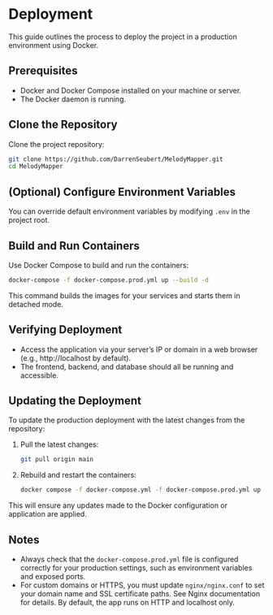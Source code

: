 # Deployment

This guide outlines the process to deploy the project in a production environment using Docker.

## Prerequisites

- Docker and Docker Compose installed on your machine or server.
- The Docker daemon is running.

## Clone the Repository

Clone the project repository:

```bash
git clone https://github.com/DarrenSeubert/MelodyMapper.git
cd MelodyMapper
```

## (Optional) Configure Environment Variables

You can override default environment variables by modifying `.env` in the project root.

## Build and Run Containers

Use Docker Compose to build and run the containers:

```bash
docker-compose -f docker-compose.prod.yml up --build -d
```

This command builds the images for your services and starts them in detached mode.

## Verifying Deployment

- Access the application via your server’s IP or domain in a web browser (e.g., http://localhost by default).
- The frontend, backend, and database should all be running and accessible.

## Updating the Deployment

To update the production deployment with the latest changes from the repository:

1. Pull the latest changes:

   ```bash
   git pull origin main
   ```

2. Rebuild and restart the containers:

   ```bash
   docker compose -f docker-compose.yml -f docker-compose.prod.yml up --build -d
   ```

This will ensure any updates made to the Docker configuration or application are applied.

## Notes

- Always check that the `docker-compose.prod.yml` file is configured correctly for your production settings, such as environment variables and exposed ports.
- For custom domains or HTTPS, you must update `nginx/nginx.conf` to set your domain name and SSL certificate paths. See Nginx documentation for details. By default, the app runs on HTTP and localhost only.
